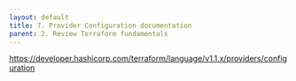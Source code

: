 ```yaml
---
layout: default
title: 7. Provider Configuration documentation
parent: 2. Review Terraform fundamentals
---
```


https://developer.hashicorp.com/terraform/language/v1.1.x/providers/configuration